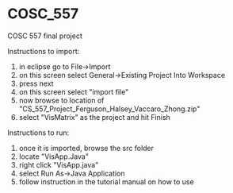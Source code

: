 # COSC_557
COSC 557 final project

Instructions to import:

1. in eclipse go to File->Import
2. on this screen select General->Existing Project Into Workspace
3. press next
4. on this screen select "import file"
5. now browse to location of "CS_557_Project_Ferguson_Halsey_Vaccaro_Zhong.zip"
6. select "VisMatrix" as the project and hit Finish

Instructions to run:

1. once it is imported, browse the src folder
2. locate "VisApp.Java"
3. right click "VisApp.java"
4. select Run As->Java Application
5. follow instruction in the tutorial manual on how to use

